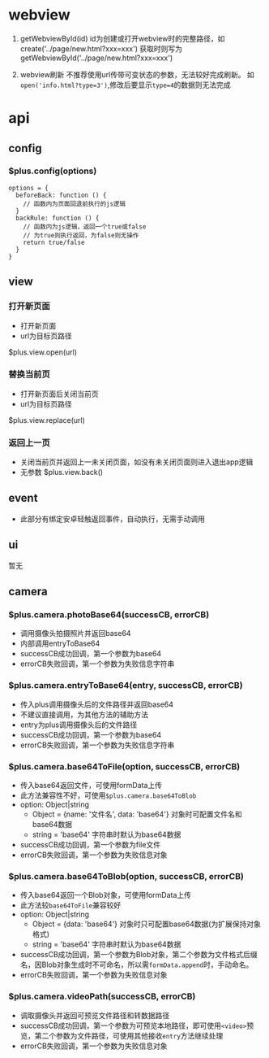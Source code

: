 
# webview

1. getWebviewById(id)
id为创建或打开webview时的完整路径，如create('../page/new.html?xxx=xxx')
获取时则写为getWebviewById('../page/new.html?xxx=xxx')

2. webview刷新
不推荐使用url传带可变状态的参数，无法较好完成刷新。
如 `open('info.html?type=3')`,修改后要显示`type=4`的数据则无法完成

# api

## config
### $plus.config(options)
```
options = {
  beforeBack: function () {
    // 函数内为页面回退前执行的js逻辑
  }
  backRule: function () {
    // 函数内为js逻辑，返回一个true或false
    // 为true则执行返回，为false则无操作
    return true/false
  }
}
```
## view

### 打开新页面

* 打开新页面
* url为目标页路径

$plus.view.open(url)


### 替换当前页
* 打开新页面后关闭当前页
* url为目标页路径

$plus.view.replace(url)

### 返回上一页
* 关闭当前页并返回上一未关闭页面，如没有未关闭页面则进入退出app逻辑
* 无参数
$plus.view.back()

## event

* 此部分有绑定安卓轻触返回事件，自动执行，无需手动调用

## ui
暂无

## camera

### $plus.camera.photoBase64(successCB, errorCB)

* 调用摄像头拍摄照片并返回base64
* 内部调用entryToBase64
* successCB成功回调，第一个参数为base64
* errorCB失败回调，第一个参数为失败信息字符串

### $plus.camera.entryToBase64(entry, successCB, errorCB)

* 传入plus调用摄像头后的文件路径并返回base64
* 不建议直接调用，为其他方法的辅助方法
* entry为plus调用摄像头后的文件路径
* successCB成功回调，第一个参数为base64
* errorCB失败回调，第一个参数为失败信息字符串

### $plus.camera.base64ToFile(option, successCB, errorCB)

* 传入base64返回文件，可使用formData上传
* 此方法兼容性不好，可使用`$plus.camera.base64ToBlob`
* option: Object|string
  *  Object = {name: '文件名', data: 'base64'} 对象时可配置文件名和base64数据
  *  string = 'base64' 字符串时默认为base64数据
* successCB成功回调，第一个参数为file文件
* errorCB失败回调，第一个参数为失败信息对象

### $plus.camera.base64ToBlob(option, successCB, errorCB)

* 传入base64返回一个Blob对象，可使用formData上传
* 此方法较`base64ToFile`兼容较好
* option: Object|string
  *  Object = {data: 'base64'} 对象时只可配置base64数据(为扩展保持对象格式)
  *  string = 'base64' 字符串时默认为base64数据
* successCB成功回调，第一个参数为Blob对象，第二个参数为文件格式后缀名，因Blob对象生成时不可命名，所以需`formData.append`时，手动命名。
* errorCB失败回调，第一个参数为失败信息对象

### $plus.camera.videoPath(successCB, errorCB)

* 调取摄像头并返回可预览文件路径和转数据路径
* successCB成功回调，第一个参数为可预览本地路径，即可使用`<video>`预览，第二个参数为文件路径，可使用其他接收`entry`方法继续处理
* errorCB失败回调，第一个参数为失败信息对象
